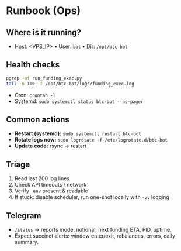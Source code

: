 # Runbook (Ops)

## Where is it running?
- Host: <VPS_IP>   • User: `bot`   • Dir: `/opt/btc-bot`

## Health checks
```bash
pgrep -af run_funding_exec.py
tail -n 100 -f /opt/btc-bot/logs/funding_exec.log
```
- Cron: `crontab -l`
- Systemd: `sudo systemctl status btc-bot --no-pager`

## Common actions
- **Restart (systemd):** `sudo systemctl restart btc-bot`
- **Rotate logs now:** `sudo logrotate -f /etc/logrotate.d/btc-bot`
- **Update code:** rsync → restart

## Triage
1) Read last 200 log lines  
2) Check API timeouts / network  
3) Verify `.env` present & readable  
4) If stuck: disable scheduler, run one-shot locally with `-vv` logging

## Telegram
- `/status` → reports mode, notional, next funding ETA, PID, uptime.
- Expect succinct alerts: window enter/exit, rebalances, errors, daily summary.

